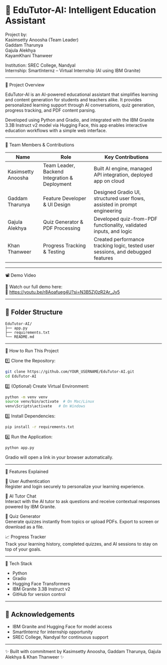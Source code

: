# 📘 EduTutor-AI: Intelligent Education Assistant

Project by:  
Kasimsetty Anoosha (Team Leader)  
Gaddam Tharunya  
Gajula Alekhya  
KayamKhani Thanweer  

Institution: SREC College, Nandyal  
Internship: SmartInternz – Virtual Internship (AI using IBM Granite)

---

📌 Project Overview

EduTutor-AI is an AI-powered educational assistant that simplifies learning and content generation for students and teachers alike. It provides personalized learning support through AI conversations, quiz generation, progress tracking, and PDF content parsing.

Developed using Python and Gradio, and integrated with the IBM Granite 3.3B Instruct v2 model via Hugging Face, this app enables interactive education workflows with a simple web interface.

---

👥 Team Members & Contributions

| Name                    | Role                                        | Key Contributions                                                               |
|-------------------------|---------------------------------------------|----------------------------------------------------------------------------------|
| Kasimsetty Anoosha  | Team Leader, Backend Integration & Deployment | Built AI engine, managed API integration, deployed app on cloud                 |
| Gaddam Tharunya     | Feature Developer & UI Design               | Designed Gradio UI, structured user flows, assisted in prompt engineering       |
| Gajula Alekhya      | Quiz Generator & PDF Processing             | Developed quiz-from-PDF functionality, validated inputs, and logic              |
| Khan Thanweer       | Progress Tracking & Testing                 | Created performance tracking logic, tested user sessions, and debugged features |

---

📽️ Demo Video

🎥 Watch our full demo here:  
🔗 https://youtu.be/r8Aoafueg4U?si=N3B5Zj0zR2Ar_Jy5

---

## 📁 Folder Structure

```
EduTutor-AI/
├── app.py
├── requirements.txt
└── README.md
```

---

 🚀 How to Run This Project

1️⃣ Clone the Repository:
```bash
git clone https://github.com/YOUR_USERNAME/EduTutor-AI.git
cd EduTutor-AI
```

2️⃣ (Optional) Create Virtual Environment:
```bash
python -m venv venv
source venv/bin/activate  # On Mac/Linux
venv\Scripts\activate   # On Windows
```

3️⃣ Install Dependencies:
```bash
pip install -r requirements.txt
```

4️⃣ Run the Application:
```bash
python app.py
```

Gradio will open a link in your browser automatically.

---

 🧪 Features Explained

 🔐 User Authentication  
Register and login securely to personalize your learning experience.

 💬 AI Tutor Chat  
Interact with the AI tutor to ask questions and receive contextual responses powered by IBM Granite.

 📝 Quiz Generator  
Generate quizzes instantly from topics or upload PDFs. Export to screen or download as a file.

 📈 Progress Tracker  
Track your learning history, completed quizzes, and AI sessions to stay on top of your goals.

---

🧠 Tech Stack

- Python  
- Gradio  
- Hugging Face Transformers  
- IBM Granite 3.3B Instruct v2  
- GitHub for version control  

---

## 🙏 Acknowledgements

- IBM Granite and Hugging Face for model access  
- SmartInternz for internship opportunity  
- SREC College, Nandyal for continuous support  

---

✨ Built with commitment by Kasimsetty Anoosha, Gaddam Tharunya, Gajula Alekhya & Khan Thanweer ✨
